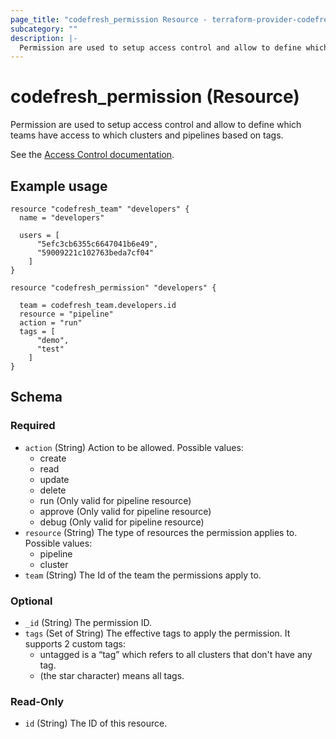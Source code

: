 ```yaml
---
page_title: "codefresh_permission Resource - terraform-provider-codefresh"
subcategory: ""
description: |-
  Permission are used to setup access control and allow to define which teams have access to which clusters and pipelines based on tags.
---
```


# codefresh_permission (Resource)

Permission are used to setup access control and allow to define which teams have access to which clusters and pipelines based on tags.

See the [Access Control documentation](https://codefresh.io/docs/docs/administration/account-user-management/access-control/).

## Example usage

```hcl
resource "codefresh_team" "developers" {
  name = "developers"

  users = [
      "5efc3cb6355c6647041b6e49",
      "59009221c102763beda7cf04"
    ]
}

resource "codefresh_permission" "developers" {

  team = codefresh_team.developers.id
  resource = "pipeline"
  action = "run"
  tags = [
      "demo",
      "test"
    ]
}
```

<!-- schema generated by tfplugindocs -->
## Schema

### Required

- `action` (String) Action to be allowed. Possible values:
	* create
	* read
	* update
	* delete
	* run (Only valid for pipeline resource)
	* approve (Only valid for pipeline resource)
	* debug (Only valid for pipeline resource)
- `resource` (String) The type of resources the permission applies to. Possible values:
	* pipeline
	* cluster
- `team` (String) The Id of the team the permissions apply to.

### Optional

- `_id` (String) The permission ID.
- `tags` (Set of String) The effective tags to apply the permission. It supports 2 custom tags:
	* untagged is a “tag” which refers to all clusters that don't have any tag.
	* (the star character) means all tags.

### Read-Only

- `id` (String) The ID of this resource.